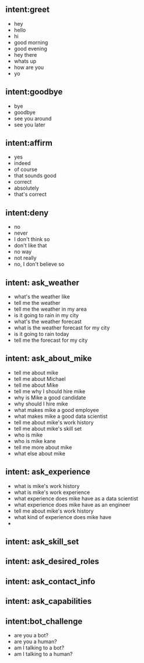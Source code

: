 ## intent:greet
- hey
- hello
- hi
- good morning
- good evening
- hey there
- whats up
- how are you
- yo

## intent:goodbye
- bye
- goodbye
- see you around
- see you later

## intent:affirm
- yes
- indeed
- of course
- that sounds good
- correct
- absolutely
- that's correct

## intent:deny
- no
- never
- I don't think so
- don't like that
- no way
- not really
- no, I don't believe so

## intent: ask_weather 
- what's the weather like
- tell me the weather
- tell me the weather in my area
- is it going to rain in my city
- what's the weather forecast
- what is the weather forecast for my city
- is it going to rain today
- tell me the forecast for my city


## intent: ask_about_mike
- tell me about mike
- tell me about Michael
- tell me about Mike
- tell me why I should hire mike
- why is Mike a good candidate 
- why should I hire mike
- what makes mike a good employee
- what makes mike a good data scientist
- tell me about mike's work history
- tell me about mike's skill set
- who is mike
- who is mike kane
- tell me more about mike
- what else about mike

## intent: ask_experience
- what is mike's work history
- what is mike's work experience
- what experience does mike have as a data scientist
- what experience does mike have as an engineer
- tell me about mike's work history
- what kind of experience does mike have
- 


## intent: ask_skill_set

## intent: ask_desired_roles

## intent: ask_contact_info

## intent: ask_capabilities


## intent:bot_challenge
- are you a bot?
- are you a human?
- am I talking to a bot?
- am I talking to a human?





